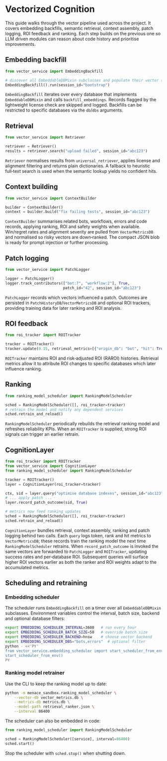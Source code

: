 # Vectorized Cognition

This guide walks through the vector pipeline used across the project.  It
covers embedding backfills, semantic retrieval, context assembly, patch logging,
ROI feedback and ranking.  Each step builds on the previous one so LLM driven
modules can reason about code history and prioritise improvements.

## Embedding backfill

````python
from vector_service import EmbeddingBackfill

# discover all EmbeddableDBMixin subclasses and populate their vector stores
EmbeddingBackfill().run(session_id="bootstrap")
````

`EmbeddingBackfill` iterates over every database that implements
`EmbeddableDBMixin` and calls `backfill_embeddings`.  Records flagged by the
lightweight license check are skipped and logged.  Backfills can be restricted to
specific databases via the `db`/`dbs` arguments.

## Retrieval

````python
from vector_service import Retriever

retriever = Retriever()
results = retriever.search("upload failed", session_id="abc123")
````

`Retriever` normalises results from `universal_retriever`, applies license and
alignment filtering and returns plain dictionaries.  A fallback to heuristic
full‑text search is used when the semantic lookup yields no confident hits.

## Context building

````python
from vector_service import ContextBuilder

builder = ContextBuilder()
context = builder.build("fix failing tests", session_id="abc123")
````

`ContextBuilder` summarises related bots, workflows, errors and code records,
applying ranking, ROI and safety weights when available.  Win/regret rates and
alignment severity are pulled from `VectorMetricsDB` and normalised so risky
vectors are down‑ranked.  The compact JSON blob is ready for prompt injection or
further processing.

## Patch logging

````python
from vector_service import PatchLogger

logger = PatchLogger()
logger.track_contributors(["bot:7", "workflow:2"], True,
                          patch_id="42", session_id="abc123")
````

`PatchLogger` records which vectors influenced a patch.  Outcomes are persisted
in `PatchHistoryDB`/`VectorMetricsDB` and optional ROI trackers, providing
training data for later ranking and ROI analysis.

## ROI feedback

````python
from roi_tracker import ROITracker

tracker = ROITracker()
tracker.update(0.15, retrieval_metrics=[{"origin_db": "bot", "hit": True}])
````

`ROITracker` maintains ROI and risk‑adjusted ROI (RAROI) histories.  Retrieval
metrics allow it to attribute ROI changes to specific databases which later
influence ranking.

## Ranking

````python
from ranking_model_scheduler import RankingModelScheduler

sched = RankingModelScheduler([], roi_tracker=tracker)
# retrain the model and notify any dependent services
sched.retrain_and_reload()
````

`RankingModelScheduler` periodically rebuilds the retrieval ranking model and
refreshes reliability KPIs.  When an `ROITracker` is supplied, strong ROI signals
can trigger an earlier retrain.

## CognitionLayer

````python
from roi_tracker import ROITracker
from vector_service import CognitionLayer
from ranking_model_scheduler import RankingModelScheduler

tracker = ROITracker()
layer = CognitionLayer(roi_tracker=tracker)

ctx, sid = layer.query("optimise database indexes", session_id="abc123")
# ... apply patch ...
layer.record_patch_outcome(sid, True)

# metrics now feed ranking updates
sched = RankingModelScheduler([], roi_tracker=tracker)
sched.retrain_and_reload()
````

`CognitionLayer` bundles retrieval, context assembly, ranking and patch logging
behind two calls.  Each `query` logs token, rank and hit metrics to
`VectorMetricsDB`; these records train the ranking model the next time
`RankingModelScheduler` retrains.  When `record_patch_outcome` is invoked the
same vectors are forwarded to `PatchLogger` and `ROITracker`, updating success
rates and per‑database ROI.  Subsequent queries will surface higher ROI vectors
earlier as both the ranker and ROI weights adapt to the accumulated metrics.

## Scheduling and retraining

### Embedding scheduler

The scheduler runs `EmbeddingBackfill` on a timer over all
`EmbeddableDBMixin` subclasses. Environment variables control the interval,
batch size, backend and optional database filters:

````bash
export EMBEDDING_SCHEDULER_INTERVAL=3600   # run every hour
export EMBEDDING_SCHEDULER_BATCH_SIZE=50   # override batch size
export EMBEDDING_SCHEDULER_BACKEND=hnsw    # choose vector backend
export EMBEDDING_SCHEDULER_DBS="bots,errors"  # optional filter
python - <<'PY'
from vector_service.embedding_scheduler import start_scheduler_from_env
start_scheduler_from_env()
PY
````

### Ranking model retrainer

Use the CLI to keep the ranking model up to date:

````bash
python -m menace_sandbox.ranking_model_scheduler \
    --vector-db vector_metrics.db \
    --metrics-db metrics.db \
    --model-path retrieval_ranker.json \
    --interval 86400
````

The scheduler can also be embedded in code:

````python
from ranking_model_scheduler import RankingModelScheduler

sched = RankingModelScheduler([service], interval=86400)
sched.start()
````

Stop the scheduler with `sched.stop()` when shutting down.
